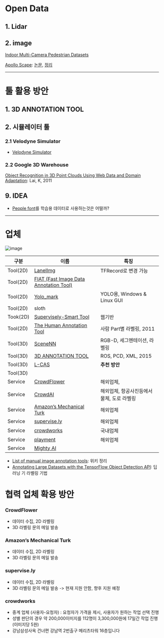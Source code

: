 # Open Data
## 1. Lidar



## 2. image

[Indoor Multi-Camera Pedestrian Datasets](https://www.tugraz.at/institute/icg/research/team-bischof/lrs/downloads/MultiCam/)

[Apollo Scape](http://apolloscape.auto/index.html): [논문](https://arxiv.org/abs/1803.06184), [정리](https://medium.com/syncedreview/baidu-apollo-releases-massive-self-driving-dataset-teams-up-with-berkeley-deepdrive-5e785ab4053b)

---


# 툴 활용 방안

## 1. 3D ANNOTATION TOOL


## 2. 시뮬레이터 툴

### 2.1 Velodyne Simulator

- [Velodyne Simulator](https://github.com/LCAS/velodyne_simulator)

### 2.2 Google 3D Warehouse

[Object Recognition in 3D Point Clouds Using Web Data and Domain Adaptation](https://pdfs.semanticscholar.org/ecc2/ea05877d720b725fb89bc3b0586a51cabdc7.pdf): Lai, K, 2011


## 9. IDEA

- [People font](https://flowingdata.com/2018/02/09/people-font/)를 학습용 데이터로 사용하는것은 어떨까?


---

# 업체 


![image](https://user-images.githubusercontent.com/17797922/39740494-c7ecef8a-52d0-11e8-9c18-7de1aae07b69.png)


|구분|이름|특징|
|-|-|-|
|Tool(2D)|[LanelImg](https://github.com/tzutalin/labelImg)|TFRecord로 변경 가능 |
|Tool(2D)|[FIAT (Fast Image Data Annotation Tool)](https://github.com/christopher5106/FastAnnotationTool)||
|Tool(2D)|[Yolo_mark](https://github.com/AlexeyAB/Yolo_mark)|YOLO용, Windows & Linux GUI|
|Tool(2D)|sloth||
|Took(2D)|[Supervisely-Smart Tool](https://supervise.ly/smart-tool/)|웹기반|
|Tool(2D)|[The Human Annotation Tool](https://www2.eecs.berkeley.edu/Research/Projects/CS/vision/shape/hat/)|사람 Part별 라벨링, 2011|
|Tool(3D)|[SceneNN](http://people.sutd.edu.sg/~saikit/projects/sceneNN/)|RGB-D, 세그멘테이션, 라벨링|
|Tool(3D)|[3D ANNOTATION TOOL](http://strands.readthedocs.io/en/latest/annotation_tool_kth/annotation-tool.html)|ROS, PCD, XML, 2015|
|Tool(3D)|[L-CAS](https://github.com/yzrobot/cloud_annotation_tool)|**추천 방안**|
|Tool(3D)|[]()||
|Service|[CrowdFlower](https://www.crowdflower.com/)|해외업체, |
|Service|[CrowdAI ](https://crowdai.com/)|해외업체, 항공사진등에서 물체, 도로 라벨링|
|Service|[Amazon’s Mechanical Turk](https://www.mturk.com/mturk/welcome)|해외업체|
|Service|[supervise.ly](https://supervise.ly/company)|해외업체|
|Service|[crowdworks](http://www.crowdworks.kr)|국내업체|
|Service|[playment](https://playment.io/image-annotation/)|해외업체|
|Service|[Mighty AI](https://mty.ai/)||

- [List of manual image annotation tools](https://en.wikipedia.org/wiki/List_of_manual_image_annotation_tools): 위키 정리
- [Annotating Large Datasets with the TensorFlow Object Detection API](http://andrew.carterlunn.co.uk/programming/2018/01/24/annotating-large-datasets-with-tensorflow-object-detection-api.html): 딥러닝 기 라벨링 기법

# 협력 업체 확용 방안

### CrowdFlower

- 데이터 수집, 2D 라벨링
- 3D 라벨링 문의 메일 발송

### Amazon’s Mechanical Turk

- 데이터 수집, 2D 라벨링
- 3D 라벨링 문의 메일 발송

### supervise.ly

- 데이터 수집, 2D 라벨링
- 3D 라벨링 문의 메일 발송 -> 현재 지원 안함, 향후 지원 예정

### crowdworks

- 중계 업체 (사용자-요청자) : 요청자가 가격을 제시, 사용자가 원하는 작업 선택 진행
- 성별 판단의 경우 약 200,000이미지를 112명이 3,300,000원에 17일간 작업 진행 (이미지당 5원)
- 강남삼성사옥 건너편 강남역 2번출구 메리츠타워 16층입니다


